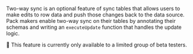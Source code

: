 Two-way sync is an optional feature of sync tables that allows users to make edits to row data and push those changes back to the data source. Pack makers enable two-way sync on their tables by annotating their schemas and writing an `executeUpdate` function that handles the update logic.

🚧 This feature is currently only available to a limited group of beta testers.
